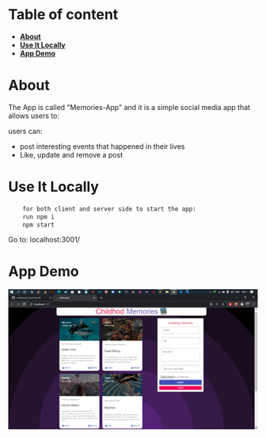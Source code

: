 # Table of content

-   **[About](#about)**
-   **[Use It Locally](#use-it-locally)**
-   **[App Demo](#app-demo)**

<a name="about"></a>

# About

The App is called "Memories-App" and it is a simple social media app that allows users to:

users can:

-   post interesting events that happened in their lives
-   Like, update and remove a post

<a name="use-it-locally"></a>

# Use It Locally

```
    for both client and server side to start the app: 
    run npm i 
    npm start 
```


Go to: localhost:3001/

<a name="app-DEMO"></a>

# App Demo

![app DEMO](app-DEMO.png)
